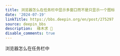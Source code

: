 ```yaml
---
title: 浏览器怎么在任务栏中显示多窗口而不是只显示一个图标
date: '2024-07-19'
linkTitle: https://bbs.deepin.org/en/post/275297
source: deepin_bbs
description:  缘木求  
disable_comments: true
---
```

浏览器怎么在任务栏中
